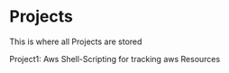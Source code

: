# Projects
This is where all Projects are stored

Project1: Aws Shell-Scripting for tracking aws Resources
